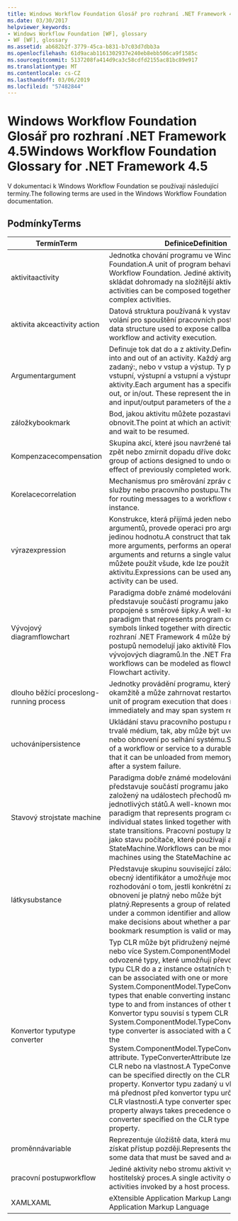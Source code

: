 ```yaml
---
title: Windows Workflow Foundation Glosář pro rozhraní .NET Framework 4.5
ms.date: 03/30/2017
helpviewer_keywords:
- Windows Workflow Foundation [WF], glossary
- WF [WF], glossary
ms.assetid: ab682b2f-3779-45ca-b831-b7c03d7dbb3a
ms.openlocfilehash: 61d9acab1161302937e240eb8ebb506ca9f1585c
ms.sourcegitcommit: 5137208fa414d9ca3c58cdfd2155ac81bc89e917
ms.translationtype: MT
ms.contentlocale: cs-CZ
ms.lasthandoff: 03/06/2019
ms.locfileid: "57482844"
---
```

# <a name="windows-workflow-foundation-glossary-for-net-framework-45"></a><span data-ttu-id="c5e18-102">Windows Workflow Foundation Glosář pro rozhraní .NET Framework 4.5</span><span class="sxs-lookup"><span data-stu-id="c5e18-102">Windows Workflow Foundation Glossary for .NET Framework 4.5</span></span>

<span data-ttu-id="c5e18-103">V dokumentaci k Windows Workflow Foundation se používají následující termíny.</span><span class="sxs-lookup"><span data-stu-id="c5e18-103">The following terms are used in the Windows Workflow Foundation documentation.</span></span>

## <a name="terms"></a><span data-ttu-id="c5e18-104">Podmínky</span><span class="sxs-lookup"><span data-stu-id="c5e18-104">Terms</span></span>

|<span data-ttu-id="c5e18-105">Termín</span><span class="sxs-lookup"><span data-stu-id="c5e18-105">Term</span></span>|<span data-ttu-id="c5e18-106">Definice</span><span class="sxs-lookup"><span data-stu-id="c5e18-106">Definition</span></span>|
|----------|----------------|
|<span data-ttu-id="c5e18-107">aktivita</span><span class="sxs-lookup"><span data-stu-id="c5e18-107">activity</span></span>|<span data-ttu-id="c5e18-108">Jednotka chování programu ve Windows Workflow Foundation.</span><span class="sxs-lookup"><span data-stu-id="c5e18-108">A unit of program behavior in Windows Workflow Foundation.</span></span> <span data-ttu-id="c5e18-109">Jediné aktivity se může skládat dohromady na složitější aktivity.</span><span class="sxs-lookup"><span data-stu-id="c5e18-109">Single activities can be composed together into more complex activities.</span></span>|
|<span data-ttu-id="c5e18-110">aktivita akce</span><span class="sxs-lookup"><span data-stu-id="c5e18-110">activity action</span></span>|<span data-ttu-id="c5e18-111">Datová struktura používaná k vystavení zpětná volání pro spouštění pracovních postupů a aktivit.</span><span class="sxs-lookup"><span data-stu-id="c5e18-111">A data structure used to expose callbacks for workflow and activity execution.</span></span>|
|<span data-ttu-id="c5e18-112">Argument</span><span class="sxs-lookup"><span data-stu-id="c5e18-112">argument</span></span>|<span data-ttu-id="c5e18-113">Definuje tok dat do a z aktivity.</span><span class="sxs-lookup"><span data-stu-id="c5e18-113">Defines the data flow into and out of an activity.</span></span> <span data-ttu-id="c5e18-114">Každý argument má směr zadaný:, nebo v vstup a výstup. Ty představují vstupní, výstupní a vstupní a výstupní parametry aktivity.</span><span class="sxs-lookup"><span data-stu-id="c5e18-114">Each argument has a specified direction: in, out, or in/out. These represent the input, output, and input/output parameters of the activity.</span></span>|
|<span data-ttu-id="c5e18-115">záložky</span><span class="sxs-lookup"><span data-stu-id="c5e18-115">bookmark</span></span>|<span data-ttu-id="c5e18-116">Bod, jakou aktivitu můžete pozastavit a čekat na obnovit.</span><span class="sxs-lookup"><span data-stu-id="c5e18-116">The point at which an activity can pause and wait to be resumed.</span></span>|
|<span data-ttu-id="c5e18-117">Kompenzace</span><span class="sxs-lookup"><span data-stu-id="c5e18-117">compensation</span></span>|<span data-ttu-id="c5e18-118">Skupina akcí, které jsou navržené tak, aby vrácení zpět nebo zmírnit dopadu dříve dokončenou práci.</span><span class="sxs-lookup"><span data-stu-id="c5e18-118">A group of actions designed to undo or mitigate the effect of previously completed work.</span></span>|
|<span data-ttu-id="c5e18-119">Korelace</span><span class="sxs-lookup"><span data-stu-id="c5e18-119">correlation</span></span>|<span data-ttu-id="c5e18-120">Mechanismus pro směrování zpráv do instance služby nebo pracovního postupu.</span><span class="sxs-lookup"><span data-stu-id="c5e18-120">The mechanism for routing messages to a workflow or service instance.</span></span>|
|<span data-ttu-id="c5e18-121">výraz</span><span class="sxs-lookup"><span data-stu-id="c5e18-121">expression</span></span>|<span data-ttu-id="c5e18-122">Konstrukce, která přijímá jeden nebo více argumentů, provede operaci pro argumenty a vrací jedinou hodnotu.</span><span class="sxs-lookup"><span data-stu-id="c5e18-122">A construct that takes in one or more arguments, performs an operation on the arguments and returns a single value.</span></span> <span data-ttu-id="c5e18-123">Výrazy můžete použít všude, kde lze použít aktivitu.</span><span class="sxs-lookup"><span data-stu-id="c5e18-123">Expressions can be used anywhere an activity can be used.</span></span>|
|<span data-ttu-id="c5e18-124">Vývojový diagram</span><span class="sxs-lookup"><span data-stu-id="c5e18-124">flowchart</span></span>|<span data-ttu-id="c5e18-125">Paradigma dobře známé modelování, který představuje součástí programu jako symboly propojené s směrové šipky.</span><span class="sxs-lookup"><span data-stu-id="c5e18-125">A well-known modeling paradigm that represents program components as symbols linked together with directional arrows.</span></span>  <span data-ttu-id="c5e18-126">V rozhraní .NET Framework 4 může být pracovních postupů nemodelují jako aktivitě Flowchart pomocí vývojových diagramů.</span><span class="sxs-lookup"><span data-stu-id="c5e18-126">In the .NET Framework 4, workflows can be modeled as flowcharts using the Flowchart activity.</span></span>|
|<span data-ttu-id="c5e18-127">dlouho běžící proces</span><span class="sxs-lookup"><span data-stu-id="c5e18-127">long-running process</span></span>|<span data-ttu-id="c5e18-128">Jednotky provádění programu, který nevrací okamžitě a může zahrnovat restartování systému.</span><span class="sxs-lookup"><span data-stu-id="c5e18-128">A unit of program execution that does not return immediately and may span system restarts.</span></span>|
|<span data-ttu-id="c5e18-129">uchování</span><span class="sxs-lookup"><span data-stu-id="c5e18-129">persistence</span></span>|<span data-ttu-id="c5e18-130">Ukládání stavu pracovního postupu nebo služby na trvalé médium, tak, aby může být uvolněna z paměti nebo obnovení po selhání systému.</span><span class="sxs-lookup"><span data-stu-id="c5e18-130">Saving the state of a workflow or service to a durable medium, so that it can be unloaded from memory or recovered after a system failure.</span></span>|
|<span data-ttu-id="c5e18-131">Stavový stroj</span><span class="sxs-lookup"><span data-stu-id="c5e18-131">state machine</span></span>|<span data-ttu-id="c5e18-132">Paradigma dobře známé modelování, který představuje součástí programu jako propojené s založený na událostech přechodů mezi stavy jednotlivých států.</span><span class="sxs-lookup"><span data-stu-id="c5e18-132">A well-known modeling paradigm that represents program components as individual states linked together with event-driven state transitions.</span></span>  <span data-ttu-id="c5e18-133">Pracovní postupy lze modelovat jako stavu počítače, které používají aktivity StateMachine.</span><span class="sxs-lookup"><span data-stu-id="c5e18-133">Workflows can be modeled as state machines using the StateMachine activity.</span></span>|
|<span data-ttu-id="c5e18-134">látky</span><span class="sxs-lookup"><span data-stu-id="c5e18-134">substance</span></span>|<span data-ttu-id="c5e18-135">Představuje skupinu související záložky v rámci obecný identifikátor a umožňuje modulu runtime k rozhodování o tom, jestli konkrétní záložku obnovení je platný nebo může být platný.</span><span class="sxs-lookup"><span data-stu-id="c5e18-135">Represents a group of related bookmarks under a common identifier and allows the runtime to make decisions about whether a particular bookmark resumption is valid or may become valid.</span></span>|
|<span data-ttu-id="c5e18-136">Konvertor typu</span><span class="sxs-lookup"><span data-stu-id="c5e18-136">type converter</span></span>|<span data-ttu-id="c5e18-137">Typ CLR může být přidružený nejméně k jednomu nebo více System.ComponentModel.TypeConverter odvozené typy, které umožňují převod instance typu CLR do a z instance ostatních typů.</span><span class="sxs-lookup"><span data-stu-id="c5e18-137">A CLR type can be associated with one or more System.ComponentModel.TypeConverter derived types that enable converting instances of the CLR type to and from instances of other types.</span></span> <span data-ttu-id="c5e18-138">Konvertor typu souvisí s typem CLR pomocí atributu System.ComponentModel.TypeConverterAttribute.</span><span class="sxs-lookup"><span data-stu-id="c5e18-138">A type converter is associated with a CLR type using the System.ComponentModel.TypeConverterAttribute attribute.</span></span>  <span data-ttu-id="c5e18-139">TypeConverterAttribute lze přímo na typ CLR nebo na vlastnost.</span><span class="sxs-lookup"><span data-stu-id="c5e18-139">A TypeConverterAttribute can be specified directly on the CLR type or on a property.</span></span> <span data-ttu-id="c5e18-140">Konvertor typu zadaný u vlastnosti vždy má přednost před konvertor typu určená na typu CLR vlastnosti.</span><span class="sxs-lookup"><span data-stu-id="c5e18-140">A type converter specified on a property always takes precedence over a type converter specified on the CLR type of the property.</span></span>|
|<span data-ttu-id="c5e18-141">proměnná</span><span class="sxs-lookup"><span data-stu-id="c5e18-141">variable</span></span>|<span data-ttu-id="c5e18-142">Reprezentuje úložiště data, která musí být uloženy a získat přístup později.</span><span class="sxs-lookup"><span data-stu-id="c5e18-142">Represents the storage of some data that must be saved and accessed later.</span></span>|
|<span data-ttu-id="c5e18-143">pracovní postup</span><span class="sxs-lookup"><span data-stu-id="c5e18-143">workflow</span></span>|<span data-ttu-id="c5e18-144">Jediné aktivity nebo stromu aktivit vyvolávat hostitelský proces.</span><span class="sxs-lookup"><span data-stu-id="c5e18-144">A single activity or tree of activities invoked by a host process.</span></span>|
|<span data-ttu-id="c5e18-145">XAML</span><span class="sxs-lookup"><span data-stu-id="c5e18-145">XAML</span></span>|<span data-ttu-id="c5e18-146">eXtensible Application Markup Language</span><span class="sxs-lookup"><span data-stu-id="c5e18-146">eXtensible Application Markup Language</span></span>|
